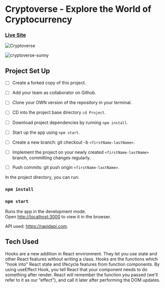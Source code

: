 # Cryptoverse - Explore the World of Cryptocurrency

### [Live Site](https://cryptoverse-sunny.netlify.app/)


![Cryptoverse](https://i.ibb.co/8gh5Jc8/image.png)

![cryptoverse-sunny](https://user-images.githubusercontent.com/17198965/165385320-2b33223e-249a-482e-863e-eb83a13b4fc9.png)


## Project Set Up

- [ ] Create a forked copy of this project.
- [ ] Add your team as collaborator on Github.
- [ ] Clone your OWN version of the repository in your terminal.
- [ ] CD into the project base directory `cd Project`.
- [ ] Download project dependencies by running `npm install`.
- [ ] Start up the app using `npm start`.
- [ ] Create a new branch: git checkout -b `<firstName-lastName>`.
- [ ] Implement the project on your newly created `<firstName-lastName>` branch, committing changes regularly.
- [ ] Push commits: git push origin `<firstName-lastName>`.


In the project directory, you can run:

### `npm install`

### `npm start`

Runs the app in the development mode.<br />
Open [http://localhost:3000](http://localhost:3000) to view it in the browser.

API used: https://rapidapi.com.

## Tech Used

Hooks are a new addition in React environment. They let you use state and other React features without writing a class.
Hooks are the functions which "hook into" React state and lifecycle features from function components.
By using useEffect Hook, you tell React that your component needs to do something after render. React will remember the function you passed (we'll refer to it as our “effect”), and call it later after performing the DOM updates.
